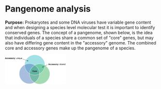 # Pangenome analysis
**Purpose:** Prokaryotes and some DNA viruses have variable gene content and when designing a species level molecular test it is important to identify conserved genes. The concept of a pangenome, shown below, is the idea that individuals of a species share a common set of "core" genes, but may also have differing gene content in the "accessory" genome. The combined core and accessory genes make up the pangenome of a species. 

<img src="pangenome.png"
     alt="Pangenome concept"
     style="float: left; margin-right: 10px;"  width="200"/>


